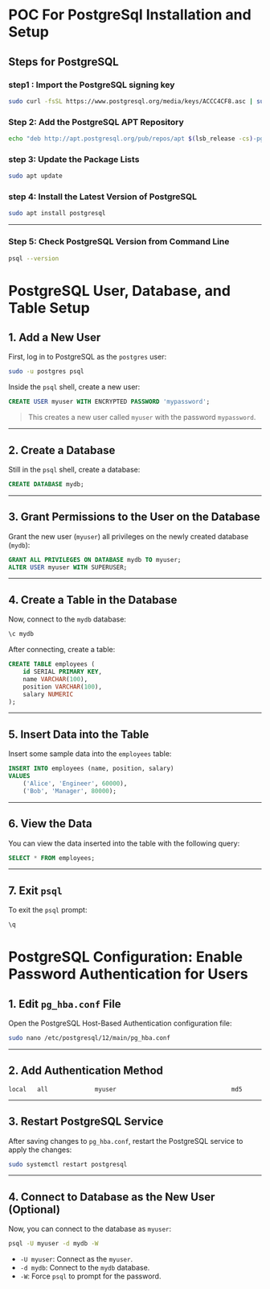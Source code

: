 # POC For PostgreSql Installation and Setup 
##  Steps for PostgreSQL
### step1 : Import the PostgreSQL signing key
```bash
sudo curl -fsSL https://www.postgresql.org/media/keys/ACCC4CF8.asc | sudo gpg --dearmor -o /etc/apt/trusted.gpg.d/postgresql.gpg
```


### Step 2: Add the PostgreSQL APT Repository

```bash
echo "deb http://apt.postgresql.org/pub/repos/apt $(lsb_release -cs)-pgdg main" | sudo tee /etc/apt/sources.list.d/pgdg.list
```

### step 3: Update the Package Lists

```bash
sudo apt update
```

### step 4: Install the Latest Version of PostgreSQL

```bash
sudo apt install postgresql
```

---

### Step 5: Check PostgreSQL Version from Command Line

```bash
psql --version
```
# PostgreSQL User, Database, and Table Setup

## 1. Add a New User
First, log in to PostgreSQL as the `postgres` user:

```bash
sudo -u postgres psql
```

Inside the `psql` shell, create a new user:

```sql
CREATE USER myuser WITH ENCRYPTED PASSWORD 'mypassword';
```
> This creates a new user called `myuser` with the password `mypassword`.

---

## 2. Create a Database
Still in the `psql` shell, create a database:

```sql
CREATE DATABASE mydb;
```

---

## 3. Grant Permissions to the User on the Database
Grant the new user (`myuser`) all privileges on the newly created database (`mydb`):

```sql
GRANT ALL PRIVILEGES ON DATABASE mydb TO myuser;
ALTER USER myuser WITH SUPERUSER;
```

---

## 4. Create a Table in the Database
Now, connect to the `mydb` database:

```sql
\c mydb
```

After connecting, create a table:

```sql
CREATE TABLE employees (
    id SERIAL PRIMARY KEY,
    name VARCHAR(100),
    position VARCHAR(100),
    salary NUMERIC
);
```

---

## 5. Insert Data into the Table
Insert some sample data into the `employees` table:

```sql
INSERT INTO employees (name, position, salary) 
VALUES 
    ('Alice', 'Engineer', 60000),
    ('Bob', 'Manager', 80000);
```

---

## 6. View the Data
You can view the data inserted into the table with the following query:

```sql
SELECT * FROM employees;
```

---

## 7. Exit `psql`
To exit the `psql` prompt:

```sql
\q
```

# PostgreSQL Configuration: Enable Password Authentication for Users

## 1. Edit `pg_hba.conf` File
Open the PostgreSQL Host-Based Authentication configuration file:

```bash
sudo nano /etc/postgresql/12/main/pg_hba.conf
```

---

## 2. Add Authentication Method

```
local   all             myuser                                md5
```

---

## 3. Restart PostgreSQL Service
After saving changes to `pg_hba.conf`, restart the PostgreSQL service to apply the changes:

```bash
sudo systemctl restart postgresql
```

---

## 4. Connect to Database as the New User (Optional)
Now, you can connect to the database as `myuser`:

```bash
psql -U myuser -d mydb -W
```
- `-U myuser`: Connect as the `myuser`.
- `-d mydb`: Connect to the `mydb` database.
- `-W`: Force `psql` to prompt for the password.


